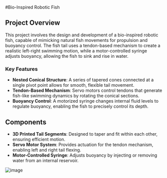 #Bio-Inspired Robotic Fish

## Project Overview
This project involves the design and development of a bio-inspired robotic fish, capable of mimicking natural fish movements for propulsion and buoyancy control. The fish tail uses a tendon-based mechanism to create a realistic left-right swimming motion, while a motor-controlled syringe adjusts buoyancy, allowing the fish to sink and rise in water.

### Key Features
- **Nested Conical Structure**: A series of tapered cones connected at a single pivot point allows for smooth, flexible tail movement.
- **Tendon-Based Mechanism**: Servo motors control tendons that generate fish-like swimming dynamics by rotating the conical sections.
- **Buoyancy Control**: A motorized syringe changes internal fluid levels to regulate buoyancy, enabling the fish to precisely control its depth.
  
## Components
- **3D Printed Tail Segments**: Designed to taper and fit within each other, ensuring efficient motion.
- **Servo Motor System**: Provides actuation for the tendon mechanism, enabling left and right tail flexing.
- **Motor-Controlled Syringe**: Adjusts buoyancy by injecting or removing water from an internal reservoir.
 

![image](https://github.com/a-daksh/Robotic-Fish/assets/92381996/24fdbba4-cefb-4697-bfa0-92c79f46ba72)
